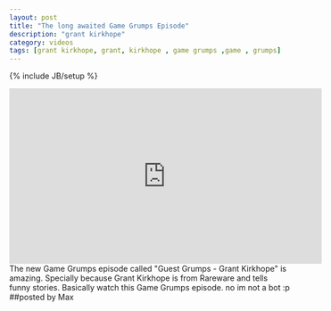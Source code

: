 ```yaml
---
layout: post
title: "The long awaited Game Grumps Episode"
description: "grant kirkhope"
category: videos
tags: [grant kirkhope, grant, kirkhope , game grumps ,game , grumps]
---
```

{% include JB/setup %}
<iframe width="560" height="315" src="http://www.youtube.com/embed/t70l-9n1rCQ" frameborder="0">   </iframe>
The new Game Grumps episode called "Guest Grumps - Grant Kirkhope" is amazing. Specially because Grant Kirkhope is from
Rareware and tells funny stories. Basically watch this Game Grumps episode. no im not a bot :p
##posted by Max